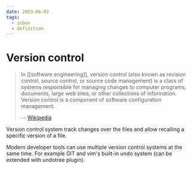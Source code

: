 ```yaml
---
date: 2023-06-02
tags:
  - inbox
  - definition
---
```


# Version control

> In [[software engineering]], version control (also known as revision control,
> source control, or source code management) is a class of systems responsible
> for managing changes to computer programs, documents, large web sites, or
> other collections of information. Version control is a component of software
> configuration management.
>
> -- [Wikipedia](https://en.wikipedia.org/wiki/Version_control)

Version control system track changes over the files and allow recalling a
specific version of a file.

Modern developer tools can use multiple version control systems at the same
time. For example GIT and vim's built-in undo system (can be extended with
undotree plugin).
